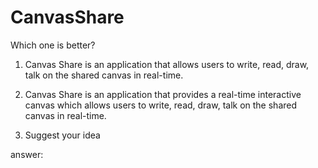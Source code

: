 # CanvasShare

Which one is better? 

1. Canvas Share is an application that allows users to write, read, draw, talk on the shared canvas in real-time. 

2. Canvas Share is an application that provides a real-time interactive canvas which allows users to write, read, draw, talk on the shared canvas in real-time. 

3. Suggest your idea

answer: 
